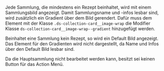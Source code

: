 Jede Sammlung, die mindestens ein Rezept beinhaltet, wird mit einem Sammlungsbild angezeigt. Damit Sammlungsname und -infos lesbar sind, wird zusätzlich ein Gradient über dem Bild gerendert. Dafür muss dem Element mit der Klasse `.ds-collection-card__image-wrap` die Modifier Klasse `ds-collection-card__image-wrap--gradient` hinzugefügt werden.

Beinhaltet eine Sammlung kein Rezept, so wird ein Default Bild angezeigt. Das Element für den Gradienten wird nicht dargestellt, da Name und Infos über den Default Bild lesbar sind.

Da die Hauptsammlung nicht bearbeitet werden kann, besitzt sei keinen Button für das Action Menü.